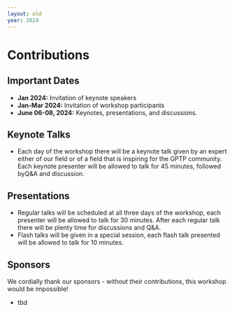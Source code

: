 ```yaml
---
layout: old
year: 2024
---
```


# Contributions

## Important Dates

- **Jan 2024:** Invitation of keynote speakers
- **Jan-Mar 2024:** Invitation of workshop participants
- **June 06-08, 2024:** Keynotes, presentations, and discussions.

## Keynote Talks
- Each day of the workshop there will be a keynote talk given by an expert either of our field or of a field that is inspiring for the GPTP community. Each keynote presenter will be allowed to talk for 45 minutes, followed byQ&A and discussion.

## Presentations
- Regular talks will be scheduled at all three days of the workshop, each presenter will be allowed to talk for 30 minutes. After each regular talk there will be plenty time for discussions and Q&A.
- Flash talks will be given in a special session, each flash talk presented will be allowed to talk for 10 minutes.

## Sponsors
We cordially thank our sponsors - without their contributions, this workshop would be impossible!
- tbd
